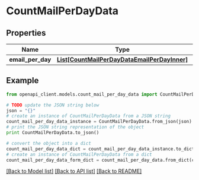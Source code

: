# CountMailPerDayData


## Properties
Name | Type | Description | Notes
------------ | ------------- | ------------- | -------------
**email_per_day** | [**List[CountMailPerDayDataEmailPerDayInner]**](CountMailPerDayDataEmailPerDayInner.md) |  | [optional] 

## Example

```python
from openapi_client.models.count_mail_per_day_data import CountMailPerDayData

# TODO update the JSON string below
json = "{}"
# create an instance of CountMailPerDayData from a JSON string
count_mail_per_day_data_instance = CountMailPerDayData.from_json(json)
# print the JSON string representation of the object
print CountMailPerDayData.to_json()

# convert the object into a dict
count_mail_per_day_data_dict = count_mail_per_day_data_instance.to_dict()
# create an instance of CountMailPerDayData from a dict
count_mail_per_day_data_form_dict = count_mail_per_day_data.from_dict(count_mail_per_day_data_dict)
```
[[Back to Model list]](../README.md#documentation-for-models) [[Back to API list]](../README.md#documentation-for-api-endpoints) [[Back to README]](../README.md)


